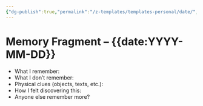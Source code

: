 ```yaml
---
{"dg-publish":true,"permalink":"/z-templates/templates-personal/date/","tags":["memory-fragment","memory"],"noteIcon":""}
---
```



# Memory Fragment – {{date:YYYY-MM-DD}}

- What I remember:
- What I don’t remember:
- Physical clues (objects, texts, etc.):
- How I felt discovering this:
- Anyone else remember more?
